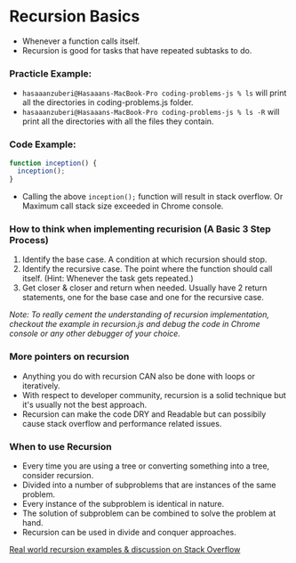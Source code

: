 # Recursion Basics

- Whenever a function calls itself.
- Recursion is good for tasks that have repeated subtasks to do.

### Practicle Example:

- `hasaaanzuberi@Hasaaans-MacBook-Pro coding-problems-js % ls` will print all the directories in coding-problems.js folder.
- `hasaaanzuberi@Hasaaans-MacBook-Pro coding-problems-js % ls -R` will print all the directories with all the files they contain.

### Code Example:

```js
function inception() {
  inception();
}
```

- Calling the above `inception();` function will result in stack overflow. Or Maximum call stack size exceeded in Chrome console.

### How to think when implementing recurision (A Basic 3 Step Process)

1. Identify the base case. A condition at which recursion should stop.
2. Identify the recursive case. The point where the function should call itself. (Hint: Whenever the task gets repeated.)
3. Get closer & closer and return when needed. Usually have 2 return statements, one for the base case and one for the recursive case.

_Note: To really cement the understanding of recursion implementation, checkout the example in recursion.js and debug the code in Chrome console or any other debugger of your choice._

### More pointers on recursion

- Anything you do with recursion CAN also be done with loops or iteratively.
- With respect to developer community, recursion is a solid technique but it's usually not the best approach.
- Recursion can make the code DRY and Readable but can possibily cause stack overflow and performance related issues.

### When to use Recursion

- Every time you are using a tree or converting something into a tree, consider recursion.
- Divided into a number of subproblems that are instances of the same problem.
- Every instance of the subproblem is identical in nature.
- The solution of subproblem can be combined to solve the problem at hand.
- Recursion can be used in divide and conquer approaches.

[Real world recursion examples & discussion on Stack Overflow](https://stackoverflow.com/questions/105838/real-world-examples-of-recursion)
